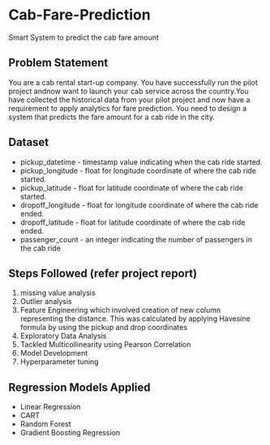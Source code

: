 # Cab-Fare-Prediction
Smart System to predict the cab fare amount

## Problem Statement
You are a cab rental start-up company. You have successfully run the pilot project andnow want to launch your cab service across the country.You have collected the historical data from your pilot project and now have a requirement to apply analytics for fare prediction. You need to design a system that predicts the fare amount for a cab ride in the city.

## Dataset
* pickup_datetime - timestamp value indicating when the cab ride started.
* pickup_longitude - float for longitude coordinate of where the cab ride started.
* pickup_latitude - float for latitude coordinate of where the cab ride started.
* dropoff_longitude - float for longitude coordinate of where the cab ride ended.
* dropoff_latitude - float for latitude coordinate of where the cab ride ended.
* passenger_count - an integer indicating the number of passengers in the cab ride

## Steps Followed (refer project report)
1. missing value analysis
2. Outlier analysis 
3. Feature Engineering which involved creation of new column representing the distance. This was calculated by applying Havesine formula by using the pickup and drop coordinates
4. Exploratory Data Analysis
5. Tackled Multicollinearity using Pearson Correlation
6. Model Development
7. Hyperparameter tuning


## Regression Models Applied
* Linear Regression
* CART
* Random Forest
* Gradient Boosting Regression

